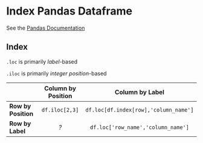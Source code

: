 # Index Pandas Dataframe

See the [Pandas Documentation](https://pandas.pydata.org/pandas-docs/stable/indexing.html)

## Index

`.loc` is primarily *label*-based

`.iloc` is primarily *integer position*-based


|         | Column by Position   | Column by Label  |
| ------------- |:-------------:|:-----:|
| **Row by Position** | `df.iloc[2,3]` | `df.loc[df.index[row],'column_name']` |
| **Row by Label**    | *?* | `df.loc['row_name','column_name']` |
